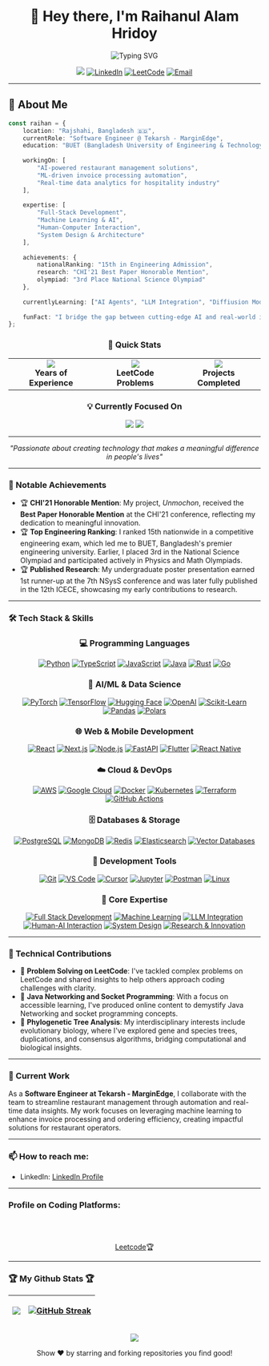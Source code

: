 <div align="center">

# 👋 Hey there, I'm **Raihanul Alam Hridoy** 

<img src="https://readme-typing-svg.herokuapp.com?font=Fira+Code&size=22&duration=3000&pause=1000&color=61DAFB&center=true&vCenter=true&multiline=true&width=600&height=100&lines=Software+Engineer+%7C+ML+Enthusiast;Building+AI-Powered+Solutions;Turning+Ideas+into+Impact" alt="Typing SVG" />

![](https://komarev.com/ghpvc/?username=hridoy100&color=61dafb&style=for-the-badge&label=Profile+Views)
[![LinkedIn](https://img.shields.io/badge/LinkedIn-Connect-0077B5?style=for-the-badge&logo=linkedin&logoColor=white)](https://www.linkedin.com/in/raihanul-alam-hridoy-861394187)
[![LeetCode](https://img.shields.io/badge/LeetCode-Solve-FFA116?style=for-the-badge&logo=leetcode&logoColor=white)](https://leetcode.com/u/hridoy100/)
[![Email](https://img.shields.io/badge/Email-Contact-D14836?style=for-the-badge&logo=gmail&logoColor=white)](mailto:your.email@example.com)

---

</div>

## 🚀 About Me

```typescript
const raihan = {
    location: "Rajshahi, Bangladesh 🇧🇩",
    currentRole: "Software Engineer @ Tekarsh - MarginEdge",
    education: "BUET (Bangladesh University of Engineering & Technology)",
    
    workingOn: [
        "AI-powered restaurant management solutions",
        "ML-driven invoice processing automation",
        "Real-time data analytics for hospitality industry"
    ],
    
    expertise: [
        "Full-Stack Development",
        "Machine Learning & AI",
        "Human-Computer Interaction",
        "System Design & Architecture"
    ],
    
    achievements: {
        nationalRanking: "15th in Engineering Admission",
        research: "CHI'21 Best Paper Honorable Mention",
        olympiad: "3rd Place National Science Olympiad"
    },
    
    currentlyLearning: ["AI Agents", "LLM Integration", "Diffiusion Models", "Advanced System Design"],
    
    funFact: "I bridge the gap between cutting-edge AI and real-world impact! 🤖✨"
};
```

<div align="center">

### 🎯 **Quick Stats**

<table>
<tr>
<td align="center">
<img src="https://img.shields.io/badge/10%2B-Years_Coding-00D4FF?style=for-the-badge&labelColor=1a1a1a"/>
<br><strong>Years of Experience</strong>
</td>
<td align="center">
<img src="https://img.shields.io/badge/1000%2B-Problems_Solved-00C851?style=for-the-badge&labelColor=1a1a1a"/>
<br><strong>LeetCode Problems</strong>
</td>
<td align="center">
<img src="https://img.shields.io/badge/15%2B-Projects_Built-FF6B35?style=for-the-badge&labelColor=1a1a1a"/>
<br><strong>Projects Completed</strong>
</td>
</tr>
</table>

### 💡 **Currently Focused On**

<img src="https://img.shields.io/badge/🤖_AI/ML_Integration-FF6F00?style=for-the-badge&labelColor=1a1a1a"/>
<img src="https://img.shields.io/badge/🏗️_System_Architecture-4F46E5?style=for-the-badge&labelColor=1a1a1a"/>

---

*"Passionate about creating technology that makes a meaningful difference in people's lives"*

</div>

<hr></hr>

### 📜 Notable Achievements

- 🏆 **CHI'21 Honorable Mention**: My project, *Unmochon*, received the **Best Paper Honorable Mention** at the CHI'21 conference, reflecting my dedication to meaningful innovation.
- 🏆 **Top Engineering Ranking**: I ranked 15th nationwide in a competitive engineering exam, which led me to BUET, Bangladesh's premier engineering university. Earlier, I placed 3rd in the National Science Olympiad and participated actively in Physics and Math Olympiads.
- 🏆 **Published Research**: My undergraduate poster presentation earned 1st runner-up at the 7th NSysS conference and was later fully published in the 12th ICECE, showcasing my early contributions to research.

<hr></hr>

### 🛠️ Tech Stack & Skills

<div align="center">

  <!-- Programming Languages -->
  <h3>💻 Programming Languages</h3>
  <p>
    <a href="#"><img src="https://img.shields.io/badge/Python-%23306998.svg?style=for-the-badge&logo=python&logoColor=FFD43B&labelColor=1a1a1a" alt="Python"/></a>
    <a href="#"><img src="https://img.shields.io/badge/TypeScript-%23007ACC.svg?style=for-the-badge&logo=typescript&logoColor=white&labelColor=1a1a1a" alt="TypeScript"/></a>
    <a href="#"><img src="https://img.shields.io/badge/JavaScript-%23323330.svg?style=for-the-badge&logo=javascript&logoColor=F7DF1E&labelColor=1a1a1a" alt="JavaScript"/></a>
    <a href="#"><img src="https://img.shields.io/badge/Java-%23f89820.svg?style=for-the-badge&logo=openjdk&logoColor=white&labelColor=1a1a1a" alt="Java"/></a>
    <a href="#"><img src="https://img.shields.io/badge/Rust-%23CE422B.svg?style=for-the-badge&logo=rust&logoColor=white&labelColor=1a1a1a" alt="Rust"/></a>
    <a href="#"><img src="https://img.shields.io/badge/Go-%2300ADD8.svg?style=for-the-badge&logo=go&logoColor=white&labelColor=1a1a1a" alt="Go"/></a>
  </p>
  
  <!-- AI/ML & Data Science -->
  <h3>🤖 AI/ML & Data Science</h3>
  <p>
    <a href="#"><img src="https://img.shields.io/badge/PyTorch-%23EE4C2C.svg?style=for-the-badge&logo=pytorch&logoColor=white&labelColor=1a1a1a" alt="PyTorch"/></a>
    <a href="#"><img src="https://img.shields.io/badge/TensorFlow-%23FF6F00.svg?style=for-the-badge&logo=tensorflow&logoColor=white&labelColor=1a1a1a" alt="TensorFlow"/></a>
    <a href="#"><img src="https://img.shields.io/badge/Hugging_Face-%23FFD21E.svg?style=for-the-badge&logo=huggingface&logoColor=000000&labelColor=1a1a1a" alt="Hugging Face"/></a>
    <a href="#"><img src="https://img.shields.io/badge/OpenAI-%2374aa9c.svg?style=for-the-badge&logo=openai&logoColor=white&labelColor=1a1a1a" alt="OpenAI"/></a>
    <a href="#"><img src="https://img.shields.io/badge/scikit--learn-%23F7931E.svg?style=for-the-badge&logo=scikit-learn&logoColor=white&labelColor=1a1a1a" alt="Scikit-Learn"/></a>
    <a href="#"><img src="https://img.shields.io/badge/Pandas-%23150458.svg?style=for-the-badge&logo=pandas&logoColor=white&labelColor=1a1a1a" alt="Pandas"/></a>
    <a href="#"><img src="https://img.shields.io/badge/Polars-%23CD792C.svg?style=for-the-badge&logo=polars&logoColor=white&labelColor=1a1a1a" alt="Polars"/></a>
  </p>
  
  <!-- Web & Mobile Development -->
  <h3>🌐 Web & Mobile Development</h3>
  <p>
    <a href="#"><img src="https://img.shields.io/badge/React-%2320232a.svg?style=for-the-badge&logo=react&logoColor=61DAFB&labelColor=1a1a1a" alt="React"/></a>
    <a href="#"><img src="https://img.shields.io/badge/Next.js-%23000000.svg?style=for-the-badge&logo=nextdotjs&logoColor=white&labelColor=1a1a1a" alt="Next.js"/></a>
    <a href="#"><img src="https://img.shields.io/badge/Node.js-%2343853D.svg?style=for-the-badge&logo=nodedotjs&logoColor=white&labelColor=1a1a1a" alt="Node.js"/></a>
    <a href="#"><img src="https://img.shields.io/badge/FastAPI-%23009688.svg?style=for-the-badge&logo=fastapi&logoColor=white&labelColor=1a1a1a" alt="FastAPI"/></a>
    <a href="#"><img src="https://img.shields.io/badge/Flutter-%2302569B.svg?style=for-the-badge&logo=flutter&logoColor=white&labelColor=1a1a1a" alt="Flutter"/></a>
    <a href="#"><img src="https://img.shields.io/badge/React_Native-%2320232a.svg?style=for-the-badge&logo=react&logoColor=61DAFB&labelColor=1a1a1a" alt="React Native"/></a>
  </p>
  
  <!-- Cloud & DevOps -->
  <h3>☁️ Cloud & DevOps</h3>
  <p>
    <a href="#"><img src="https://img.shields.io/badge/AWS-%23FF9900.svg?style=for-the-badge&logo=amazon-aws&logoColor=white&labelColor=1a1a1a" alt="AWS"/></a>
    <a href="#"><img src="https://img.shields.io/badge/Google_Cloud-%234285F4.svg?style=for-the-badge&logo=google-cloud&logoColor=white&labelColor=1a1a1a" alt="Google Cloud"/></a>
    <a href="#"><img src="https://img.shields.io/badge/Docker-%230db7ed.svg?style=for-the-badge&logo=docker&logoColor=white&labelColor=1a1a1a" alt="Docker"/></a>
    <a href="#"><img src="https://img.shields.io/badge/Kubernetes-%23326ce5.svg?style=for-the-badge&logo=kubernetes&logoColor=white&labelColor=1a1a1a" alt="Kubernetes"/></a>
    <a href="#"><img src="https://img.shields.io/badge/Terraform-%235835CC.svg?style=for-the-badge&logo=terraform&logoColor=white&labelColor=1a1a1a" alt="Terraform"/></a>
    <a href="#"><img src="https://img.shields.io/badge/GitHub_Actions-%232671E5.svg?style=for-the-badge&logo=githubactions&logoColor=white&labelColor=1a1a1a" alt="GitHub Actions"/></a>
  </p>

  <!-- Databases & Storage -->
  <h3>🗄️ Databases & Storage</h3>
  <p>
    <a href="#"><img src="https://img.shields.io/badge/PostgreSQL-%23316192.svg?style=for-the-badge&logo=postgresql&logoColor=white&labelColor=1a1a1a" alt="PostgreSQL"/></a>
    <a href="#"><img src="https://img.shields.io/badge/MongoDB-%234ea94b.svg?style=for-the-badge&logo=mongodb&logoColor=white&labelColor=1a1a1a" alt="MongoDB"/></a>
    <a href="#"><img src="https://img.shields.io/badge/Redis-%23DD0031.svg?style=for-the-badge&logo=redis&logoColor=white&labelColor=1a1a1a" alt="Redis"/></a>
    <a href="#"><img src="https://img.shields.io/badge/Elasticsearch-%23005571.svg?style=for-the-badge&logo=elasticsearch&logoColor=white&labelColor=1a1a1a" alt="Elasticsearch"/></a>
    <a href="#"><img src="https://img.shields.io/badge/Vector_DB-%23FF6B35.svg?style=for-the-badge&logo=databricks&logoColor=white&labelColor=1a1a1a" alt="Vector Databases"/></a>
  </p>

  <!-- Development Tools -->
  <h3>🔧 Development Tools</h3>
  <p>
    <a href="#"><img src="https://img.shields.io/badge/Git-%23F05033.svg?style=for-the-badge&logo=git&logoColor=white&labelColor=1a1a1a" alt="Git"/></a>
    <a href="#"><img src="https://img.shields.io/badge/VS_Code-%23007ACC.svg?style=for-the-badge&logo=visual-studio-code&logoColor=white&labelColor=1a1a1a" alt="VS Code"/></a>
    <a href="#"><img src="https://img.shields.io/badge/Cursor-%2300D4FF.svg?style=for-the-badge&logo=cursor&logoColor=white&labelColor=1a1a1a" alt="Cursor"/></a>
    <a href="#"><img src="https://img.shields.io/badge/Jupyter-%23FA0F00.svg?style=for-the-badge&logo=jupyter&logoColor=white&labelColor=1a1a1a" alt="Jupyter"/></a>
    <a href="#"><img src="https://img.shields.io/badge/Postman-%23FF6C37.svg?style=for-the-badge&logo=postman&logoColor=white&labelColor=1a1a1a" alt="Postman"/></a>
    <a href="#"><img src="https://img.shields.io/badge/Linux-%23FCC624.svg?style=for-the-badge&logo=linux&logoColor=black&labelColor=1a1a1a" alt="Linux"/></a>
  </p>

  <!-- Core Expertise -->
  <h3>🎯 Core Expertise</h3>
  <p>
    <a href="#"><img src="https://img.shields.io/badge/Full_Stack_Development-%23E44D26.svg?style=for-the-badge&logo=html5&logoColor=white&labelColor=1a1a1a" alt="Full Stack Development"/></a>
    <a href="#"><img src="https://img.shields.io/badge/Machine_Learning-%23FF6F00.svg?style=for-the-badge&logo=tensorflow&logoColor=white&labelColor=1a1a1a" alt="Machine Learning"/></a>
    <a href="#"><img src="https://img.shields.io/badge/LLM_Integration-%2374aa9c.svg?style=for-the-badge&logo=openai&logoColor=white&labelColor=1a1a1a" alt="LLM Integration"/></a>
    <a href="#"><img src="https://img.shields.io/badge/Human_AI_Interaction-%23663399.svg?style=for-the-badge&logo=brain&logoColor=white&labelColor=1a1a1a" alt="Human-AI Interaction"/></a>
    <a href="#"><img src="https://img.shields.io/badge/System_Design-%234F46E5.svg?style=for-the-badge&logo=diagram&logoColor=white&labelColor=1a1a1a" alt="System Design"/></a>
    <a href="#"><img src="https://img.shields.io/badge/Research_%26_Innovation-%2300C896.svg?style=for-the-badge&logo=researchgate&logoColor=white&labelColor=1a1a1a" alt="Research & Innovation"/></a>
  </p>
</div>

<hr></hr>

### 🧩 Technical Contributions

- 🔭 **Problem Solving on LeetCode**: I've tackled complex problems on LeetCode and shared insights to help others approach coding challenges with clarity.
- 🔭 **Java Networking and Socket Programming**: With a focus on accessible learning, I've produced online content to demystify Java Networking and socket programming concepts.
- 🔭 **Phylogenetic Tree Analysis**: My interdisciplinary interests include evolutionary biology, where I've explored gene and species trees, duplications, and consensus algorithms, bridging computational and biological insights.

<hr></hr>

### 💼 Current Work

As a **Software Engineer at Tekarsh - MarginEdge**, I collaborate with the team to streamline restaurant management through automation and real-time data insights. My work focuses on leveraging machine learning to enhance invoice processing and ordering efficiency, creating impactful solutions for restaurant operators.

<hr></hr>

### 📫 How to reach me:
- LinkedIn: [LinkedIn Profile](https://www.linkedin.com/in/raihanul-alam-hridoy-861394187)

<hr></hr>

### Profile on Coding Platforms:
<br></br>
<p align="center">
  <a href="https://leetcode.com/u/hridoy100/" rel="nofollow">Leetcode</a>🏆
</p>

<hr></hr>

### 🏆 My Github Stats 🏆

<table>
      <thead>
            <tr>
                  <th>
                        <p align="center"><img src="https://github-readme-stats.vercel.app/api?username=hridoy100&show_icons=true&theme=radical"></p>
                  </th>
                  <th>
                        <p align="center"><a href="https://git.io/streak-stats"><img src="https://github-readme-streak-stats.herokuapp.com?user=hridoy100" alt="GitHub Streak" /></a> </p>
                  </th>
            </tr>
      </thead>
</table>
<p align="center"><img src="https://github-readme-stats.vercel.app/api/top-langs/?username=hridoy100&langs_count=10"> </p>

<p align="center">Show ❤️ by starring and forking repositories you find good! </p>
